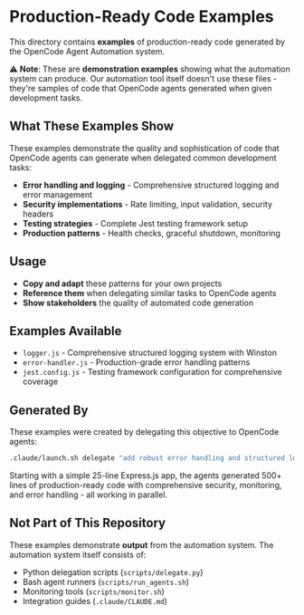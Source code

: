 # Production-Ready Code Examples

This directory contains **examples** of production-ready code generated by the OpenCode Agent Automation system.

⚠️ **Note**: These are **demonstration examples** showing what the automation system can produce. Our automation tool itself doesn't use these files - they're samples of code that OpenCode agents generated when given development tasks.

## What These Examples Show

These examples demonstrate the quality and sophistication of code that OpenCode agents can generate when delegated common development tasks:

- **Error handling and logging** - Comprehensive structured logging and error management
- **Security implementations** - Rate limiting, input validation, security headers  
- **Testing strategies** - Complete Jest testing framework setup
- **Production patterns** - Health checks, graceful shutdown, monitoring

## Usage

- **Copy and adapt** these patterns for your own projects
- **Reference them** when delegating similar tasks to OpenCode agents
- **Show stakeholders** the quality of automated code generation

## Examples Available

- `logger.js` - Comprehensive structured logging system with Winston
- `error-handler.js` - Production-grade error handling patterns  
- `jest.config.js` - Testing framework configuration for comprehensive coverage

## Generated By

These examples were created by delegating this objective to OpenCode agents:
```bash
.claude/launch.sh delegate "add robust error handling and structured logging throughout application"
```

Starting with a simple 25-line Express.js app, the agents generated 500+ lines of production-ready code with comprehensive security, monitoring, and error handling - all working in parallel.

## Not Part of This Repository

These examples demonstrate **output** from the automation system. The automation system itself consists of:
- Python delegation scripts (`scripts/delegate.py`)
- Bash agent runners (`scripts/run_agents.sh`)  
- Monitoring tools (`scripts/monitor.sh`)
- Integration guides (`.claude/CLAUDE.md`)